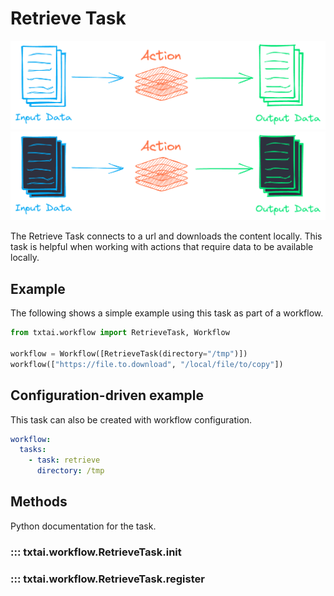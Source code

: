 # Retrieve Task

![task](../../images/task.png#only-light)
![task](../../images/task-dark.png#only-dark)

The Retrieve Task connects to a url and downloads the content locally. This task is helpful when working with actions that require data to be available locally.

## Example

The following shows a simple example using this task as part of a workflow.

```python
from txtai.workflow import RetrieveTask, Workflow

workflow = Workflow([RetrieveTask(directory="/tmp")])
workflow(["https://file.to.download", "/local/file/to/copy"])
```

## Configuration-driven example

This task can also be created with workflow configuration.

```yaml
workflow:
  tasks:
    - task: retrieve
      directory: /tmp
```

## Methods

Python documentation for the task.

### ::: txtai.workflow.RetrieveTask.__init__
### ::: txtai.workflow.RetrieveTask.register
